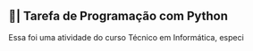 ## 📄| Tarefa de Programação com Python
 
   Essa foi uma atividade do curso Técnico em Informática, especi
